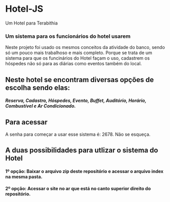 # Hotel-JS
Um Hotel para Terabithia
### Um sistema para os funcionários do hotel usarem
Neste projeto foi usado os mesmos conceitos da atividade do banco, sendo só um pouco mais trabalhoso e mais completo. Porque se trata de um sistema para que os funcinários do Hotel façam o uso, cadastrem os hóspedes não só para as diárias como eventos também do local.

## Neste hotel se encontram diversas opções de escolha sendo elas:
##### Reserva, Cadastro, Hóspedes, Evento, Buffet, Auditório, Horário, Combustível e Ar Condicionado.
## Para acessar
A senha para começar a usar esse sistema é: 2678. Não se esqueça.
## A duas possibilidades para utlizar o sistema do Hotel
#### 1º opção: Baixar o arquivo zip deste repositório e acessar o arquivo index na mesma pasta.
#### 2º opção: Acessar o site no ar que está no canto superior direito do repositório.


